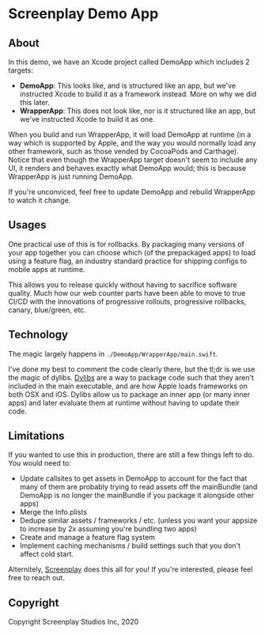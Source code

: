 # Screenplay Demo App

## About

In this demo, we have an Xcode project called DemoApp which includes 2 targets:

- **DemoApp**: This looks like, and is structured like an app, but we've instructed Xcode to build it as a framework instead. More on why we did this later.
- **WrapperApp**: This does not look like, nor is it structured like an app, but we've instructed Xcode to build it as one.

When you build and run WrapperApp, it will load DemoApp at runtime (in a way which is supported by Apple, and the way you would normally load any other framework, such as those vended by CocoaPods and Carthage). Notice that even though the WrapperApp target doesn't seem to include any UI, it renders and behaves exactly what DemoApp would; this is because WrapperApp is just running DemoApp.

If you're unconviced, feel free to update DemoApp and rebuild WrapperApp to watch it change.

## Usages

One practical use of this is for rollbacks. By packaging many versions of your app together you can choose which (of the prepackaged apps) to load using a feature flag, an industry standard practice for shipping configs to mobile apps at runtime.

This allows you to release quickly without having to sacrifice software quality. Much how our web counter parts have been able to move to true CI/CD with the innovations of progressive rollouts, progressive rollbacks, canary, blue/green, etc.

## Technology

The magic largely happens in `./DemoApp/WrapperApp/main.swift`.

I've done my best to comment the code clearly there, but the tl;dr is we use the magic of dylibs. [Dylibs](https://developer.apple.com/library/archive/documentation/DeveloperTools/Conceptual/DynamicLibraries/100-Articles/UsingDynamicLibraries.html) are a way to package code such that they aren't included in the main executable, and are how Apple loads frameworks on both OSX and iOS. Dylibs allow us to package an inner app (or many inner apps) and later evaluate them at runtime without having to update their code.

## Limitations

If you wanted to use this in production, there are still a few things left to do. You would need to:

- Update callsites to get assets in DemoApp to account for the fact that many of them are probably trying to read assets off the mainBundle (and DemoApp is no longer the mainBundle if you package it alongside other apps)
- Merge the Info.plists
- Dedupe similar assets / frameworks / etc. (unless you want your appsize to increase by 2x assuming you're bundling two apps)
- Create and manage a feature flag system
- Implement caching mechanisms / build settings such that you don't affect cold start.

Alternitely, [Screenplay](https://screenplay.dev) does this all for you! If you're interested, please feel free to reach out.

## Copyright

Copyright Screenplay Studios Inc, 2020
